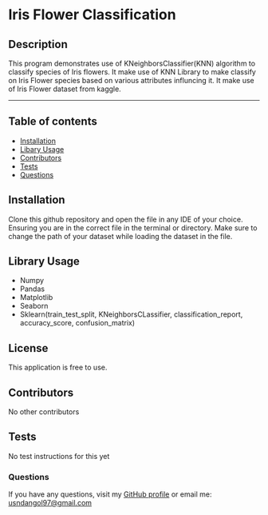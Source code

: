 # Iris Flower Classification

## Description
This program demonstrates use of KNeighborsClassifier(KNN) algorithm to classify  species of Iris flowers. It make use of KNN Library to make classify on Iris Flower species based on various attributes influncing it. It make use of Iris Flower dataset from kaggle.

- - - - 

## Table of contents 

* [Installation](#installation)
* [Libary Usage](#usage)
* [Contributors](#contributors)
* [Tests](#tests)
* [Questions](#questions)

<a name="installation"></a>
## Installation 
Clone this github repository and open the file in any IDE of your choice. Ensuring you are in the correct file in the terminal or directory. Make sure to change the path of your dataset while loading the dataset in the file.

<a name="usage"></a>
## Library Usage
* Numpy
* Pandas
* Matplotlib
* Seaborn
* Sklearn(train_test_split, KNeighborsCLassifier, classification_report, accuracy_score, confusion_matrix)


<a name="license"></a>
## License 
This application is free to use.


<a name="contributors"></a>
## Contributors 
No other contributors

<a name="tests"></a>
## Tests 
No test instructions for this yet

<a name="questions"></a>
### Questions

If you have any questions, visit my [GitHub profile](https://www.github.com/usndangol97) or email me: usndangol97@gmail.com
